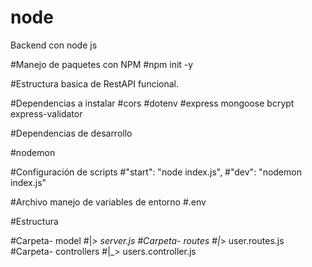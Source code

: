 # node
Backend con node js

#Manejo de paquetes con NPM
  #npm init -y


#Estructura basica de RestAPI funcional.

#Dependencias a instalar
  #cors
  #dotenv
  #express
  mongoose
  bcrypt
  express-validator

#Dependencias de desarrollo

  #nodemon
  
#Configuración de scripts
  #"start": "node index.js",
  #"dev": "nodemon index.js"
  
#Archivo manejo de variables de entorno
  #.env
  
  
#Estructura
  
  #Carpeta- model
            #|_> server.js
  #Carpeta- routes
            #|_> user.routes.js
  #Carpeta- controllers 
            #|_> users.controller.js
            
 
    
